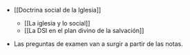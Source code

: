 - [[Doctrina social de la Iglesia]]
	- [[La iglesia y lo social]]
	- [[La DSI en el plan divino de la salvación]]


- Las preguntas de examen van a surgir a partir de las notas.
